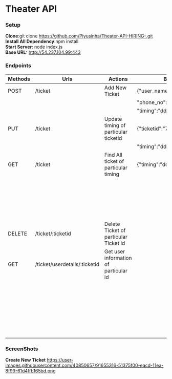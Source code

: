 # Theater API
### Setup 
**Clone**:git clone https://github.com/Piyusinha/Theater-API-HIRING-.git  
**Install All Dependency**:npm install  
**Start Server**: node index.js  
**Base URL:** http://54.237.104.99:443
### Endpoints
  
| Methods|            Urls             |                  Actions              |           Body Format         |    Response Format            |             
| ------ | --------------------------  |  -----------------------------------  |  ---------------------------- | ----------------------------- |
| POST   |           /ticket           |          Add New Ticket               |     {"user_name":"Name",      |   {"message":"Message",       |
|        |                             |                                       |   "phone_no":"9999999999",    |    "ticket_id":"233",         | 
|        |                             |                                       | "timing":"dd/mm/yyyy hh:mm"}  |    "status":201 }             | 
| PUT    |           /ticket           | Update timing of particular ticketid  |{"ticketid":"7987262672627828",|  {"message":"Message",        |
|        |                             |                                       | "timing":"dd/mm/yyyy hh:mm"}  |   "status" :"200"}            |     
| GET    |           /ticket           | Find All ticket of particular timing  |{"timing":"dd/mm/yyyy hh:mm"}  |{"Ticket":{                    |
|        |                             |                                       |                               |   "Ticket_id":"1256",         |
|        |                             |                                       |                               |   "user_name":"Piyush",       |
|        |                             |                                       |                               |   "phone_no":"8888888",       |
|        |                             |                                       |                               |   "expired":boolean}          |
|        |                             |                                       |                               |           }                   |
| DELETE |      /ticket/:ticketid      | Delete Ticket of particular Ticket id |                               |{"Message":"Message" }         |
| GET    |/ticket/userdetails/:ticketid| Get user information of particular id |                               |  {"UserDetails"{              | 
|        |                             |                                       |                               |     "Ticket_id":"1256",       |
|        |                             |                                       |                               |   "user_name":"Piyush",       | 
|        |                             |                                       |                               |   "phone_no":"8888888",       |
|        |                             |                                       |                               |   "timing" :"dd/mm/yyyy hh:mm"|  
|        |                             |                                       |                               |   "expired":boolean}          |
|        |                             |                                       |                               |           }                   |
### ScreenShots
**Create New Ticket**
https://user-images.githubusercontent.com/40850657/91655316-51375f00-eacd-11ea-8f99-61d4ffb165bd.png
